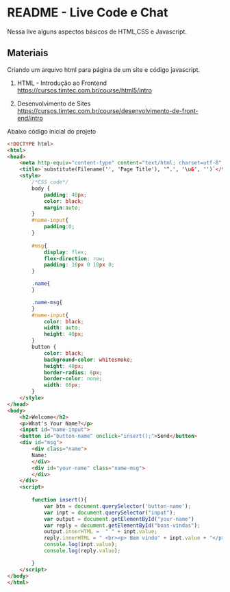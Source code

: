 # README - Live Code e Chat

Nessa live alguns aspectos básicos de HTML,CSS e Javascript.

## Materiais
Criando um arquivo html para página de um site e código javascript.

1. HTML - Introdução ao Frontend https://cursos.timtec.com.br/course/html5/intro

2. Desenvolvimento de Sites https://cursos.timtec.com.br/course/desenvolvimento-de-front-end/intro


Abaixo código inicial do projeto

```html
<!DOCTYPE html>
<html>
<head>
    <meta http-equiv="content-type" content="text/html; charset=utf-8" />
    <title>`substitute(Filename('', 'Page Title'), '^.', '\u&', '')`</title>
    <style>
        /*CSS code*/
        body {
            padding: 40px;
            color: black;
            margin:auto;
        }
        #name-input{
            padding:0;
        }
        
        #msg{
            display: flex;
            flex-direction: row;
            padding: 10px 0 10px 0;
        }

        .name{
        }

        .name-msg{
        }
        #name-input{
            color: black;
            width: auto;
            height: 40px;
        }
        button {
            color: black;
            background-color: whitesmoke;
            height: 40px;
            border-radius: 6px;
            border-color: none;
            width: 60px;
        }
    </style>
</head>
<body>
    <h2>Welcome</h2>
    <p>What's Your Name?</p>
    <input id="name-input">
    <button id="button-name" onclick="insert();">Send</button>
    <div id="msg">
        <div class="name">
        Name:
        </div>
        <div id="your-name" class="name-msg">
        </div>
    </div>
    <script>
        
        function insert(){
            var btn = document.querySelector('button-name');
            var inpt = document.querySelector("input");
            var output = document.getElementById("your-name")
            var reply = document.getElementById("boas-vindas");
            output.innerHTML =  " " + inpt.value;
            reply.innerHTML = " <br><p> Bem vindo" + inpt.value + "</p>" 
            console.log(inpt.value);
            console.log(reply.value);

        }
    </script>
</body>
</html>
```